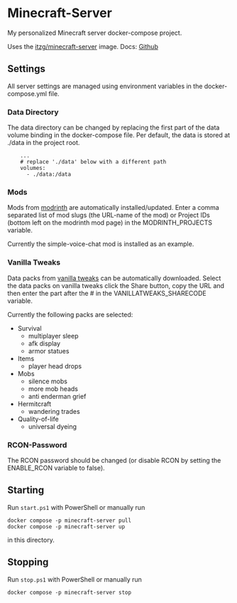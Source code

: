 # Minecraft-Server

My personalized Minecraft server docker-compose project.

Uses the [itzg/minecraft-server](https://hub.docker.com/r/itzg/minecraft-server) image.
Docs: [Github](https://github.com/itzg/docker-minecraft-server)

## Settings

All server settings are managed using environment variables in the docker-compose.yml file.

### Data Directory

The data directory can be changed by replacing the first part of the data volume binding in the docker-compose file.
Per default, the data is stored at ./data in the project root.

```
    ...
    # replace './data' below with a different path
    volumes:
      - ./data:/data

```

### Mods

Mods from [modrinth](https://modrinth.com) are automatically installed/updated. Enter a comma separated list of mod slugs (the URL-name of the mod) or Project IDs (bottom left on the modrinth mod page) in the MODRINTH_PROJECTS variable.

Currently the simple-voice-chat mod is installed as an example.

### Vanilla Tweaks

Data packs from [vanilla tweaks](https://vanillatweaks.net) can be automatically downloaded. Select the data packs on vanilla tweaks click the Share button, copy the URL and then enter the part after the # in the VANILLATWEAKS_SHARECODE variable.

Currently the following packs are selected:

- Survival
  - multiplayer sleep
  - afk display
  - armor statues
- Items
  - player head drops
- Mobs
  - silence mobs
  - more mob heads
  - anti enderman grief
- Hermitcraft
  - wandering trades
- Quality-of-life
  - universal dyeing

### RCON-Password

The RCON password should be changed (or disable RCON by setting the ENABLE_RCON variable to false).

## Starting

Run `start.ps1` with PowerShell or manually run

```
docker compose -p minecraft-server pull
docker compose -p minecraft-server up
```

in this directory.

## Stopping

Run `stop.ps1` with PowerShell or manually run

```
docker compose -p minecraft-server stop
```
